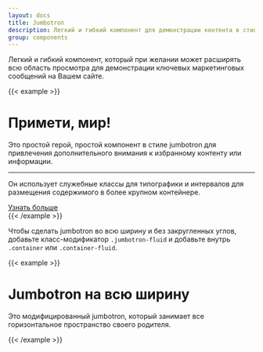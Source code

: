 ```yaml
---
layout: docs
title: Jumbotron
description: Легкий и гибкий компонент для демонстрации контента в стиле героев.
group: components
---
```


Легкий и гибкий компонент, который при желании может расширять всю область просмотра для демонстрации ключевых маркетинговых сообщений на Вашем сайте.

{{< example >}}
<div class="jumbotron">
  <h1 class="display-4">Примети, мир!</h1>
  <p class="lead">Это простой герой, простой компонент в стиле jumbotron для привлечения дополнительного внимания к избранному контенту или информации.</p>
  <hr class="my-4">
  <p>Он использует служебные классы для типографики и интервалов для размещения содержимого в более крупном контейнере.</p>
  <a class="btn btn-primary btn-lg" href="#" role="button">Узнать больше</a>
</div>
{{< /example >}}

Чтобы сделать jumbotron во всю ширину и без закругленных углов, добавьте класс-модификатор `.jumbotron-fluid` и добавьте внутрь `.container` или `.container-fluid`.

{{< example >}}
<div class="jumbotron jumbotron-fluid">
  <div class="container">
    <h1 class="display-4">Jumbotron на всю ширину</h1>
    <p class="lead">Это модифицированный jumbotron, который занимает все горизонтальное пространство своего родителя.</p>
  </div>
</div>
{{< /example >}}
